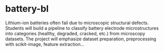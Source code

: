 # battery-bl
Lithium-ion batteries often fail due to microscopic structural defects. Students will build a pipeline to classify battery electrode microstructures into categories (healthy, degraded, cracked, etc.) from microscopy datasets. The project will emphasize dataset preparation, preprocessing with scikit-image, feature extraction...
